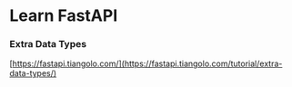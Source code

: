 # Learn FastAPI

### Extra Data Types

[https://fastapi.tiangolo.com/](https://fastapi.tiangolo.com/tutorial/extra-data-types/)
